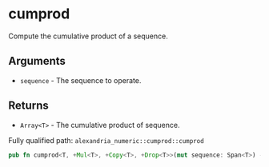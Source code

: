 # cumprod

Compute the cumulative product of a sequence.

## Arguments

- `sequence` - The sequence to operate.

## Returns

- `Array<T>` - The cumulative product of sequence.

Fully qualified path: `alexandria_numeric::cumprod::cumprod`

```rust
pub fn cumprod<T, +Mul<T>, +Copy<T>, +Drop<T>>(mut sequence: Span<T>) -> Array<T>
```


